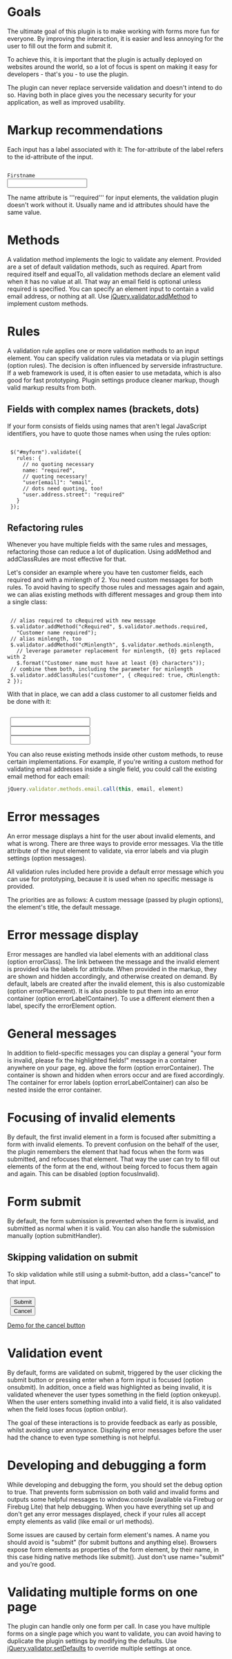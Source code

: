 <script>{
	"title": "Reference docs"
}</script>

# Goals
The ultimate goal of this plugin is to make working with forms more fun for everyone. By improving the interaction, it is easier and less annoying for the user to fill out the form and submit it.

To achieve this, it is important that the plugin is actually deployed on websites around the world, so a lot of focus is spent on making it easy for developers - that's you - to use the plugin.

The plugin can never replace serverside validation and doesn't intend to do so. Having both in place gives you the necessary security for your application, as well as improved usability.

# Markup recommendations
Each input has a label associated with it: The for-attribute of the label refers to the id-attribute of the input.
<pre><code>
<label for="firstname">Firstname</label>
<input id="firstname" name="fname">
</code></pre>

The name attribute is '''required''' for input elements, the validation plugin doesn't work without it. Usually name and id attributes should have the same value.

# Methods
A validation method implements the logic to validate any element. Provided are a set of default validation methods, such as required. Apart from required itself and equalTo, all validation methods declare an element valid when it has no value at all. That way an email field is optional unless required is specified. You can specify an element input to contain a valid email address, or nothing at all. Use <a href="/jQuery.validator.addMethod/">jQuery.validator.addMethod</a> to implement custom methods.

# Rules
A validation rule applies one or more validation methods to an input element. You can specify validation rules via metadata or via plugin settings (option rules). The decision is often influenced by serverside infrastructure. If a web framework is used, it is often easier to use metadata, which is also good for fast prototyping. Plugin settings produce cleaner markup, though valid markup results from both.

## Fields with complex names (brackets, dots)
If your form consists of fields using names that aren't legal JavaScript identifiers, you have to quote those names when using the rules option:

<pre><code>
 $("#myform").validate({
   rules: {
     // no quoting necessary
     name: "required",
     // quoting necessary!
     "user[email]": "email",
     // dots need quoting, too!
     "user.address.street": "required"
   }
 });
</code></pre>

## Refactoring rules
Whenever you have multiple fields with the same rules and messages, refactoring those can reduce a lot of duplication. Using addMethod and addClassRules are most effective for that.

Let's consider an example where you have ten customer fields, each required and with a minlength of 2. You need custom messages for both rules. To avoid having to specify those rules and messages again and again, we can alias existing methods with different messages and group them into a single class:

<pre><code>
 // alias required to cRequired with new message
 $.validator.addMethod("cRequired", $.validator.methods.required,
   "Customer name required");
 // alias minlength, too
 $.validator.addMethod("cMinlength", $.validator.methods.minlength,
   // leverage parameter replacement for minlength, {0} gets replaced with 2
   $.format("Customer name must have at least {0} characters"));
 // combine them both, including the parameter for minlength
 $.validator.addClassRules("customer", { cRequired: true, cMinlength: 2 });
</code></pre>

With that in place, we can add a class customer to all customer fields and be done with it:

<pre><code>
 <input name="customer1" class="customer">
 <input name="customer2" class="customer">
 <input name="customer3" class="customer">
</code></pre>

You can also reuse existing methods inside other custom methods, to reuse certain implementations. For example, if you're writing a custom method for validating email addresses inside a single field, you could call the existing email method for each email:

```js
jQuery.validator.methods.email.call(this, email, element)
```

# Error messages
An error message displays a hint for the user about invalid elements, and what is wrong. There are three ways to provide error messages. Via the title attribute of the input element to validate, via error labels and via plugin settings (option messages).

All validation rules included here provide a default error message which you can use for prototyping, because it is used when no specific message is provided.

The priorities are as follows: A custom message (passed by plugin options), the element's title, the default message.

# Error message display
Error messages are handled via label elements with an additional class (option errorClass). The link between the message and the invalid element is provided via the labels for attribute. When provided in the markup, they are shown and hidden accordingly, and otherwise created on demand. By default, labels are created after the invalid element, this is also customizable (option errorPlacement). It is also possible to put them into an error container (option errorLabelContainer). To use a different element then a label, specify the errorElement option.

# General messages
In addition to field-specific messages you can display a general "your form is invalid, please fix the highlighted fields!" message in a container anywhere on your page, eg. above the form (option errorContainer). The container is shown and hidden when errors occur and are fixed accordingly. The container for error labels (option errorLabelContainer) can also be nested inside the error container.

# Focusing of invalid elements
By default, the first invalid element in a form is focused after submitting a form with invalid elements. To prevent confusion on the behalf of the user, the plugin remembers the element that had focus when the form was submitted, and refocuses that element. That way the user can try to fill out elements of the form at the end, without being forced to focus them again and again. This can be disabled (option focusInvalid).

# Form submit
By default, the form submission is prevented when the form is invalid, and submitted as normal when it is valid. You can also handle the submission manually (option submitHandler).

## Skipping validation on submit
To skip validation while still using a submit-button, add a class="cancel" to that input.

<pre><code>
 <input type="submit" name="submit" value="Submit">
 <input type="submit" class="cancel" name="cancel" value="Cancel">
</code></pre>

[Demo for the cancel button](http://jqueryvalidation.org/files/demo/errorcontainer-demo.html)

# Validation event
By default, forms are validated on submit, triggered by the user clicking the submit button or pressing enter when a form input is focused (option onsubmit). In addition, once a field was highlighted as being invalid, it is validated whenever the user types something in the field (option onkeyup). When the user enters something invalid into a valid field, it is also validated when the field loses focus (option onblur).

The goal of these interactions is to provide feedback as early as possible, whilst avoiding user annoyance. Displaying error messages before the user had the chance to even type something is not helpful.

# Developing and debugging a form
While developing and debugging the form, you should set the debug option to true. That prevents form submission on both valid and invalid forms and outputs some helpful messages to window.console (available via Firebug or Firebug Lite) that help debugging. When you have everything set up and don't get any error messages displayed, check if your rules all accept empty elements as valid (like email or url methods).

Some issues are caused by certain form element's names. A name you should avoid is "submit" (for submit buttons and anything else). Browsers expose form elements as properties of the form element, by their name, in this case hiding native methods like submit(). Just don't use name="submit" and you're good.

# Validating multiple forms on one page
The plugin can handle only one form per call. In case you have multiple forms on a single page which you want to validate, you can avoid having to duplicate the plugin settings by modifying the defaults. Use <a href="/jQuery.validator.setDefaults/">jQuery.validator.setDefaults</a> to override multiple settings at once.